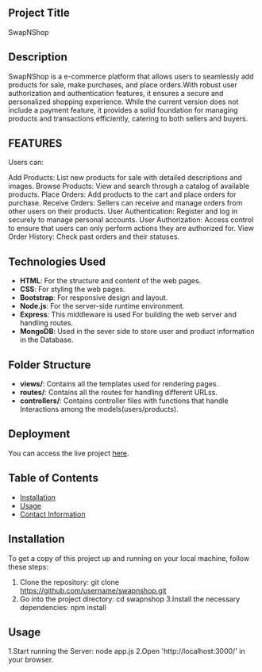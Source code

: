 ## Project Title
SwapNShop

## Description

SwapNShop is a e-commerce platform that allows users to seamlessly add products for sale, make purchases,
and place orders.With robust user authorization and authentication features, it ensures a secure and personalized shopping experience.
While the current version does not include a payment feature, it provides a solid foundation for managing products and transactions efficiently, catering to both sellers and buyers.

## FEATURES

Users can:

Add Products:  List new products for sale with detailed descriptions and images.
Browse Products:  View and search through a catalog of available products.
Place Orders:  Add products to the cart and place orders for purchase.
Receive Orders:  Sellers can receive and manage orders from other users on their products.
User Authentication:  Register and log in securely to manage personal accounts.
User Authorization:  Access control to ensure that users can only perform actions they are authorized for.
View Order History: Check past orders and their statuses.
## Technologies Used

- **HTML**: For the structure and content of the web pages.
- **CSS**: For styling the web pages.
- **Bootstrap**: For responsive design and layout.
- **Node.js**: For the server-side runtime environment.
- **Express**: This middleware is used For building the web server and handling routes.
- **MongoDB**: Used in the sever side to store user and product information in the Database.

## Folder Structure

- **views/**: Contains all the templates used for rendering pages.
- **routes/**: Contains all the routes for handling different URLss.
- **controllers/**: Contains controller files with functions that handle Interactions among the models(users/products).


## Deployment

You can access the live project [here](https://swapnshop1.onrender.com/paintings).

## Table of Contents

- [Installation](#installation)
- [Usage](#usage)
- [Contact Information](#contact-information)

## Installation

To get a copy of this project up and running on your local machine, follow these steps:

1. Clone the repository:
    git clone https://github.com/username/swapnshop.git
2. Go into the project directory:
   cd swapnshop
3.Install the necessary dependencies:
    npm install

## Usage
1.Start running the Server:
    node app.js
2.Open 'http://localhost:3000/' in your browser.

